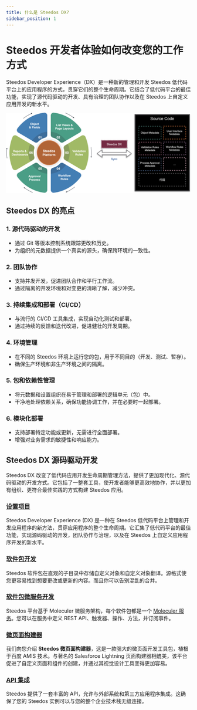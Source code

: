 ```yaml
---
title: 什么是 Steedos DX?
sidebar_position: 1
---
```


# Steedos 开发者体验如何改变您的工作方式

Steedos Developer Experience（DX）是一种新的管理和开发 Steedos 低代码平台上的应用程序的方式，贯穿它们的整个生命周期。它结合了低代码平台的最佳功能，实现了源代码驱动的开发、具有治理的团队协作以及在 Steedos 上自定义应用开发的新水平。

![Steedos DX](/img/platform/steedos-dx.png)

## Steedos DX 的亮点

### 1. 源代码驱动的开发
- 通过 Git 等版本控制系统跟踪更改和历史。
- 为组织的元数据提供一个真实的源头，确保跨环境的一致性。

### 2. 团队协作
- 支持并发开发，促进团队合作和平行工作流。
- 通过隔离的开发环境和对变更的清晰了解，减少冲突。

### 3. 持续集成和部署（CI/CD）
- 与流行的 CI/CD 工具集成，实现自动化测试和部署。
- 通过持续的反馈和迭代改进，促进健壮的开发周期。

### 4. 环境管理
- 在不同的 Steedos 环境上运行您的包，用于不同目的（开发、测试、暂存）。
- 确保生产环境和非生产环境之间的隔离。

### 5. 包和依赖性管理
- 将元数据和设置组织在易于管理和部署的逻辑单元（包）中。
- 干净地处理依赖关系，确保功能协调工作，并在必要时一起部署。

### 6. 模块化部署
- 支持部署特定功能或更新，无需进行全面部署。
- 增强对业务需求的敏捷性和响应能力。

## Steedos DX 源码驱动开发

Steedos DX 改变了低代码应用开发生命周期管理方法，提供了更加现代化、源代码驱动的开发方式。它包括了一整套工具，使开发者能够更高效地协作，并以更加有组织、更符合最佳实践的方式构建 Steedos 应用。

### [设置项目](/developer/setup/)

Steedos Developer Experience (DX) 是一种在 Steedos 低代码平台上管理和开发应用程序的新方法，贯穿应用程序的整个生命周期。它汇集了低代码平台的最佳功能，实现源码驱动的开发，团队协作与治理，以及在 Steedos 上自定义应用程序开发的新水平。

### [软件包开发](/developer/package/)

Steedos 软件包在直观的子目录中存储自定义对象和自定义对象翻译。源格式使您更容易找到想要更改或更新的内容。而且你可以告别混乱的合并。

### [软件包微服务开发](/developer/service/)

Steedos 平台基于 Moleculer 微服务架构，每个软件包都是一个 [Moleculer 服务](https://moleculer.services/docs/0.14/services)。您可以在服务中定义 REST API、触发器、操作、方法，并订阅事件。

### [微页面构建器](/developer/micro-page/)

我们向您介绍 **Steedos 微页面构建器**，这是一款强大的微页面开发工具包，植根于百度 AMIS 技术。与著名的 Salesforce Lightning 页面构建器相媲美，该平台促进了自定义页面和组件的创建，并通过其视觉设计工具变得更加容易。

### [API 集成](/developer/api/)

Steedos 提供了一套丰富的 API，允许与外部系统和第三方应用程序集成。这确保了您的 Steedos 实例可以与您的整个企业技术栈无缝连接。
